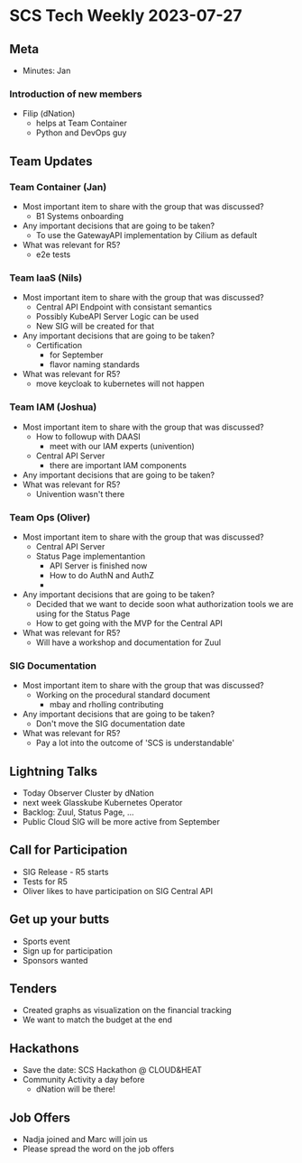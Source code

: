 # SCS Tech Weekly 2023-07-27

## Meta

- Minutes: Jan

### Introduction of new members
- Filip (dNation)
    - helps at Team Container
    - Python and DevOps guy

## Team Updates

### Team Container (Jan)
- Most important item to share with the group that was discussed?
	- B1 Systems onboarding
- Any important decisions that are going to be taken?
	- To use the GatewayAPI implementation by Cilium as default
- What was relevant for R5?
	- e2e tests

### Team IaaS (Nils)
- Most important item to share with the group that was discussed?
  - Central API Endpoint with consistant semantics
  - Possibly KubeAPI Server Logic can be used
  - New SIG will be created for that
- Any important decisions that are going to be taken?
  - Certification
    - for September
    - flavor naming standards
- What was relevant for R5?
  - move keycloak to kubernetes will not happen

### Team IAM (Joshua)
- Most important item to share with the group that was discussed?
  - How to followup with DAASI
    - meet with our IAM experts (univention)
  - Central API Server
    - there are important IAM components
- Any important decisions that are going to be taken?
- What was relevant for R5?
  - Univention wasn't there

### Team Ops (Oliver)
- Most important item to share with the group that was discussed?
  - Central API Server
  - Status Page implementantion
    - API Server is finished now
    - How to do AuthN and AuthZ
    - 
- Any important decisions that are going to be taken?
  - Decided that we want to decide soon what authorization tools we are using for the Status Page
  - How to get going with the MVP for the Central API
- What was relevant for R5?
  - Will have a workshop and documentation for Zuul

### SIG Documentation
- Most important item to share with the group that was discussed?
  - Working on the procedural standard document
    - mbay and rholling contributing
- Any important decisions that are going to be taken?
  - Don't move the SIG documentation date
- What was relevant for R5?
  - Pay a lot into the outcome of 'SCS is understandable'


## Lightning Talks
- Today Observer Cluster by dNation
- next week Glasskube Kubernetes Operator
- Backlog: Zuul, Status Page, ...
- Public Cloud SIG will be more active from September

## Call for Participation
- SIG Release - R5 starts
- Tests for R5
- Oliver likes to have participation on SIG Central API

## Get up your butts
- Sports event
- Sign up for participation
- Sponsors wanted

## Tenders
- Created graphs as visualization on the financial tracking
- We want to match the budget at the end

## Hackathons
- Save the date: SCS Hackathon @ CLOUD&HEAT
- Community Activity a day before
  - dNation will be there!

## Job Offers
- Nadja joined and Marc will join us
- Please spread the word on the job offers
